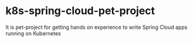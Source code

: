 # k8s-spring-cloud-pet-project
It is pet-project for getting hands on experience to write Spring Cloud apps running on Kubernetes
